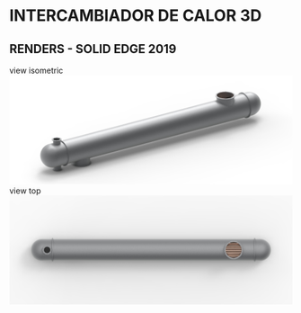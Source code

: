 # INTERCAMBIADOR DE CALOR 3D
## RENDERS - SOLID EDGE 2019
view isometric
![plot](./fotos/01.jpg)
view top
![plot](./fotos/10.jpg)
